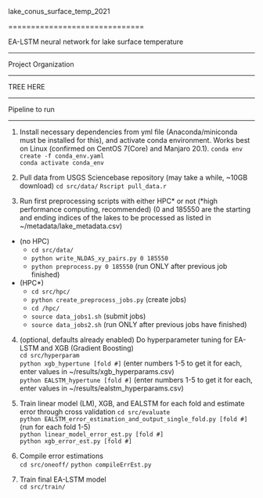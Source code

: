 
lake_conus_surface_temp_2021

==============================

EA-LSTM neural network for lake surface temperature 

---------------

Project Organization 

------------

TREE HERE

--------

Pipeline to run

-------------

1. Install necessary dependencies from yml file (Anaconda/miniconda must be installed for this), and activate conda environment. Works best on Linux (confirmed on CentOS 7(Core) and Manjaro 20.1).
`conda env create -f conda_env.yaml`  
`conda activate conda_env`

2. Pull data from USGS Sciencebase repository (may take a while, ~10GB download)
`cd src/data/`
`Rscript pull_data.r`

3. Run first preprocessing scripts with either HPC* or not (*high performance computing, recommended) (0 and 185550 are the starting and ending indices of the lakes to be processed as listed in ~/metadata/lake_metadata.csv)  
* (no HPC)   
    + `cd src/data/`  
    + `python write_NLDAS_xy_pairs.py 0 185550`  
    + `python preprocess.py 0 185550` (run ONLY after previous job finished)  
* (HPC*)  
    + `cd src/hpc/`    
    + `python create_preprocess_jobs.py`  (create jobs)  
    + `cd /hpc/`  
    + `source data_jobs1.sh` (submit jobs)  
    + `source data_jobs2.sh` (run ONLY after previous jobs have finished)  

4. (optional, defaults already enabled)  Do hyperparameter tuning for EA-LSTM and XGB (Gradient Boosting)  
`cd src/hyperparam`  
`python xgb_hypertune [fold #]` (enter numbers 1-5 to get it for each, enter values in ~/results/xgb_hyperparams.csv)  
`python EALSTM_hypertune [fold #]` (enter numbers 1-5 to get it for each, enter values in ~/results/ealstm_hyperparams.csv)  

5. Train linear model (LM), XGB, and EALSTM for each fold and estimate error through cross validation
`cd src/evaluate`  
`python EALSTM_error_estimation_and_output_single_fold.py [fold #]` (run for each fold 1-5)  
`python linear_model_error_est.py [fold #]`     
`python xgb_error_est.py [fold #]`  

6. Compile error estimations  
`cd src/oneoff/`
`python compileErrEst.py`

7. Train final EA-LSTM model   
`cd src/train/` 




